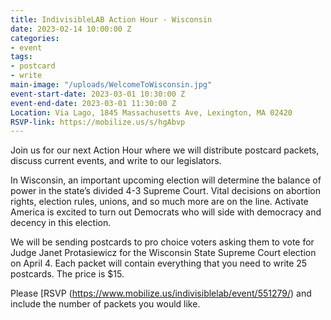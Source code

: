 ```yaml
---
title: IndivisibleLAB Action Hour - Wisconsin
date: 2023-02-14 10:00:00 Z
categories:
- event
tags:
- postcard
- write
main-image: "/uploads/WelcomeToWisconsin.jpg"
event-start-date: 2023-03-01 10:30:00 Z
event-end-date: 2023-03-01 11:30:00 Z
Location: Via Lago, 1845 Massachusetts Ave, Lexington, MA 02420
RSVP-link: https://mobilize.us/s/hgAbvp
---
```


Join us for our next Action Hour where we will distribute postcard packets, discuss current events, and write to our legislators.

In Wisconsin, an important upcoming election will determine the balance of power in the state’s divided 4-3 Supreme Court. Vital decisions on abortion rights, election rules, unions, and so much more are on the line. Activate America is excited to turn out Democrats who will side with democracy and decency in this election.

We will be sending postcards to pro choice voters asking them to vote for Judge Janet Protasiewicz for the Wisconsin State Supreme Court election on April 4. Each packet will contain everything that you need to write 25 postcards. The price is $15.
 

Please [RSVP (https://www.mobilize.us/indivisiblelab/event/551279/) and include the number of packets you would like.
